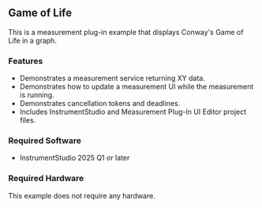 ## Game of Life

This is a measurement plug-in example that displays Conway's Game of Life
in a graph.

### Features

- Demonstrates a measurement service returning XY data.
- Demonstrates how to update a measurement UI while the measurement is
  running.
- Demonstrates cancellation tokens and deadlines.
- Includes InstrumentStudio and Measurement Plug-In UI Editor project files.

### Required Software

- InstrumentStudio 2025 Q1 or later

### Required Hardware

This example does not require any hardware.
